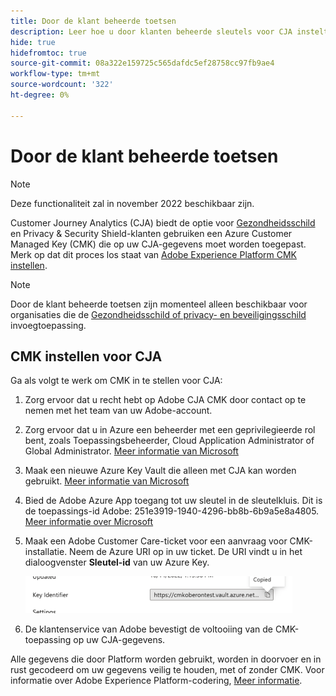 ```yaml
---
title: Door de klant beheerde toetsen
description: Leer hoe u door klanten beheerde sleutels voor CJA instelt.
hide: true
hidefromtoc: true
source-git-commit: 08a322e159725c565dafdc5ef28758cc97fb9ae4
workflow-type: tm+mt
source-wordcount: '322'
ht-degree: 0%

---
```


# Door de klant beheerde toetsen

>[!NOTE]
>
>Deze functionaliteit zal in november 2022 beschikbaar zijn.

Customer Journey Analytics (CJA) biedt de optie voor [Gezondheidsschild](https://www.adobe.com/trust/compliance/hipaa-ready.html) en Privacy &amp; Security Shield-klanten gebruiken een Azure Customer Managed Key (CMK) die op uw CJA-gegevens moet worden toegepast.  Merk op dat dit proces los staat van [Adobe Experience Platform CMK instellen](https://experienceleague.adobe.com/docs/experience-platform/landing/governance-privacy-security/customer-managed-keys.html).

>[!NOTE]
>
>Door de klant beheerde toetsen zijn momenteel alleen beschikbaar voor organisaties die de [Gezondheidsschild of privacy- en beveiligingsschild](https://experienceleague.adobe.com/docs/blueprints-learn/architecture/vertical-blueprints/healthcare-vertical.html%3Flang%3Den) invoegtoepassing.

## CMK instellen voor CJA

Ga als volgt te werk om CMK in te stellen voor CJA:

1. Zorg ervoor dat u recht hebt op Adobe CJA CMK door contact op te nemen met het team van uw Adobe-account.
1. Zorg ervoor dat u in Azure een beheerder met een geprivilegieerde rol bent, zoals Toepassingsbeheerder, Cloud Application Administrator of Global Administrator. [Meer informatie van Microsoft](https://learn.microsoft.com/en-us/azure/active-directory/roles/permissions-reference)
1. Maak een nieuwe Azure Key Vault die alleen met CJA kan worden gebruikt. [Meer informatie van Microsoft](https://learn.microsoft.com/en-us/azure/key-vault/general/)
1. Bied de Adobe Azure App toegang tot uw sleutel in de sleutelkluis. Dit is de toepassings-id Adobe: 251e3919-1940-4296-bb8b-6b9a5e8a4805. [Meer informatie over Microsoft](https://learn.microsoft.com/en-us/azure/storage/common/customer-managed-keys-configure-cross-tenant-existing-account?toc=%2Fazure%2Fstorage%2Fblobs%2Ftoc.json&amp;tabs=powershell-preview%2Cazure-portal#the-customer-grants-the-service-providers-app-access-to-the-key-in-the-key-vault)
1. Maak een Adobe Customer Care-ticket voor een aanvraag voor CMK-installatie. Neem de Azure URI op in uw ticket. De URI vindt u in het dialoogvenster **Sleutel-id** van uw Azure Key.

   ![](assets/key-identifier.png)

1. De klantenservice van Adobe bevestigt de voltooiing van de CMK-toepassing op uw CJA-gegevens.

Alle gegevens die door Platform worden gebruikt, worden in doorvoer en in rust gecodeerd om uw gegevens veilig te houden, met of zonder CMK. Voor informatie over Adobe Experience Platform-codering, [Meer informatie](https://experienceleague.adobe.com/docs/experience-platform/landing/governance-privacy-security/encryption.html?lang=en).